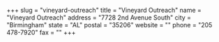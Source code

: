 +++
slug = "vineyard-outreach"
title = "Vineyard Outreach"
name = "Vineyard Outreach"
address = "7728 2nd Avenue South"
city = "Birmingham"
state = "AL"
postal = "35206"
website = ""
phone = "205 478-7920"
fax = ""
+++
